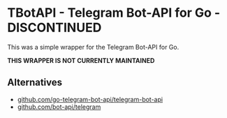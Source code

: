 # TBotAPI - Telegram Bot-API for Go - DISCONTINUED

This was a simple wrapper for the Telegram Bot-API for Go.

**THIS WRAPPER IS NOT CURRENTLY MAINTAINED**

## Alternatives

- [github.com/go-telegram-bot-api/telegram-bot-api](https://github.com/go-telegram-bot-api/telegram-bot-api)
- [github.com/bot-api/telegram](https://github.com/bot-api/telegram)
